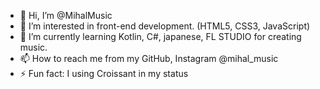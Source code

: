 - 👋 Hi, I’m @MihalMusic
- 👀 I’m interested in front-end development. (HTML5, CSS3, JavaScript)
- 🌱 I’m currently learning Kotlin, C#, japanese, FL STUDIO for creating music.
- 📫 How to reach me from my GitHub, Instagram @mihal_music
- ⚡ Fun fact: I using Croissant in my status

<!---
MihalMusic/MihalMusic is a ✨ special ✨ repository because its `README.md` (this file) appears on your GitHub profile.
You can click the Preview link to take a look at your changes.
--->
